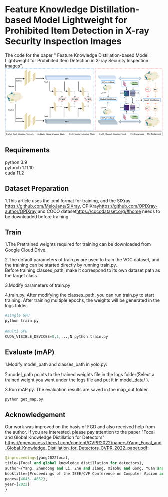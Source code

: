 #  Feature Knowledge Distillation-based Model Lightweight for Prohibited Item Detection in X-ray Security Inspection Images
The code for the paper " Feature Knowledge Distillation-based Model Lightweight for Prohibited Item Detection in X-ray Security Inspection Images".<br>
![image](nets/XFKD3.svg)
## Requirements
python 3.9 <br>
pytorch 1.11.10 <br>
cuda 11.2 
## Dataset Preparation
1.This article uses the .xml format for training, and the SIXray <https://github.com/MeioJane/SIXray>, OPIXray<https://github.com/OPIXray-author/OPIXray> and COCO dataset<https://cocodataset.org/#home> needs to be downloaded before training.<br>

## Train
1.The Pretrained weights required for training can be downloaded from Google Cloud Drive.<br>

2.The default parameters of train.py are used to train the VOC dataset, and the training can be started directly by running train.py.<br>
  Before training classes_path, make it correspond to its own dataset path as the target class.<br>

3.Modify parameters of train.py

4.train.py. After modifying the classes_path, you can run train.py to start training. After training multiple epochs, the weights will be generated in the logs folder.
  ```python
  #single GPU
  python train.py

  #multi GPU
  CUDA_VISIBLE_DEVICES=0,1,...,N python train.py
  ```
## Evaluate (mAP)
1.Modify model_path and classes_path in yolo.py:<br>

2.model_path points to the trained weights file in the logs folder(Select a trained weight you want under the logs file and put it in model_data/ ).<br>

3.Run mAP.py. The evaluation results are saved in the map_out folder.
  ```python
  python get_map.py
  ```

## Acknowledgement

Our work was improved on the basis of FGD and also received help from the author. If you are interested, please pay attention to the paper "Focal and Global Knowledge Distillation for Detectors" <https://openaccess.thecvf.com/content/CVPR2022/papers/Yang_Focal_and_Global_Knowledge_Distillation_for_Detectors_CVPR_2022_paper.pdf>:<br>
  ```python
@inproceedings{yang2022focal,
  title={Focal and global knowledge distillation for detectors},
  author={Yang, Zhendong and Li, Zhe and Jiang, Xiaohu and Gong, Yuan and Yuan, Zehuan and Zhao, Danpei and Yuan, Chun},
  booktitle={Proceedings of the IEEE/CVF Conference on Computer Vision and Pattern Recognition},
  pages={4643--4652},
  year={2022}
}
  ```